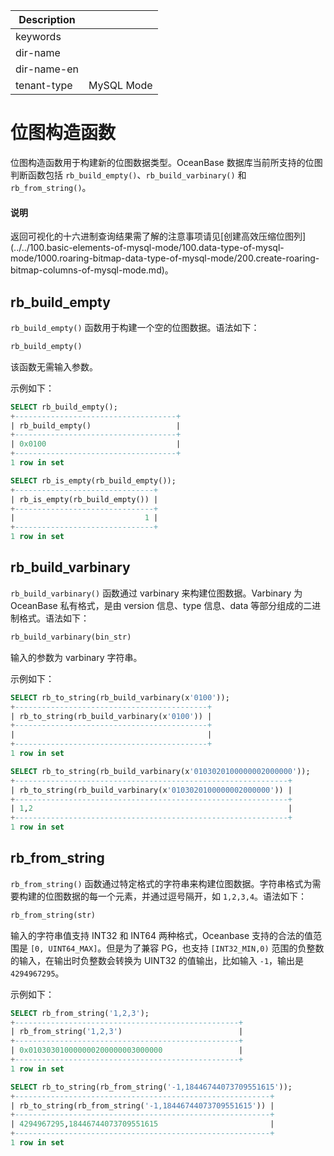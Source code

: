 | Description   |                 |
|---------------|-----------------|
| keywords      |                 |
| dir-name      |                 |`
| dir-name-en   |                 |
| tenant-type   | MySQL Mode      |

# 位图构造函数

位图构造函数用于构建新的位图数据类型。OceanBase 数据库当前所支持的位图判断函数包括 `rb_build_empty()`、`rb_build_varbinary()` 和 `rb_from_string()`。

 <main id="notice" type='explain'>
    <h4>说明</h4>
    <p>返回可视化的十六进制查询结果需了解的注意事项请见[创建高效压缩位图列](../../100.basic-elements-of-mysql-mode/100.data-type-of-mysql-mode/1000.roaring-bitmap-data-type-of-mysql-mode/200.create-roaring-bitmap-columns-of-mysql-mode.md)。</p>
  </main>

## rb_build_empty

`rb_build_empty()` 函数用于构建一个空的位图数据。语法如下：

```sql
rb_build_empty()
```

该函数无需输入参数。

示例如下：

```sql
SELECT rb_build_empty();
+------------------------------------+
| rb_build_empty()                   |
+------------------------------------+
| 0x0100                             |
+------------------------------------+
1 row in set
```

```sql
SELECT rb_is_empty(rb_build_empty());
+-------------------------------+
| rb_is_empty(rb_build_empty()) |
+-------------------------------+
|                             1 |
+-------------------------------+
1 row in set
```

## rb_build_varbinary

`rb_build_varbinary()` 函数通过 varbinary 来构建位图数据。Varbinary 为 OceanBase 私有格式，是由 version 信息、type 信息、data 等部分组成的二进制格式。语法如下：

```sql
rb_build_varbinary(bin_str)
```

输入的参数为 varbinary 字符串。

示例如下：

```sql
SELECT rb_to_string(rb_build_varbinary(x'0100'));
+-------------------------------------------+
| rb_to_string(rb_build_varbinary(x'0100')) |
+-------------------------------------------+
|                                           |
+-------------------------------------------+
1 row in set
```

```sql
SELECT rb_to_string(rb_build_varbinary(x'0103020100000002000000'));
+-------------------------------------------------------------+
| rb_to_string(rb_build_varbinary(x'0103020100000002000000')) |
+-------------------------------------------------------------+
| 1,2                                                         |
+-------------------------------------------------------------+
1 row in set
```

## rb_from_string

`rb_from_string()` 函数通过特定格式的字符串来构建位图数据。字符串格式为需要构建的位图数据的每一个元素，并通过逗号隔开，如 `1,2,3,4`。语法如下：

```sql
rb_from_string(str)
```

输入的字符串值支持 INT32 和 INT64 两种格式，Oceanbase 支持的合法的值范围是 `[0, UINT64_MAX]`。但是为了兼容 PG，也支持 `[INT32_MIN,0)` 范围的负整数的输入，在输出时负整数会转换为 UINT32 的值输出，比如输入 `-1`，输出是 `4294967295`。


示例如下：

```sql
SELECT rb_from_string('1,2,3');
+--------------------------------------------------+
| rb_from_string('1,2,3')                          |
+--------------------------------------------------+
| 0x010303010000000200000003000000                 |
+--------------------------------------------------+
1 row in set
```

```sql
SELECT rb_to_string(rb_from_string('-1,18446744073709551615'));
+---------------------------------------------------------+
| rb_to_string(rb_from_string('-1,18446744073709551615')) |
+---------------------------------------------------------+
| 4294967295,18446744073709551615                         |
+---------------------------------------------------------+
1 row in set
```
